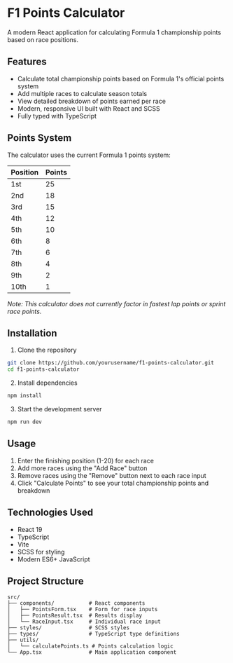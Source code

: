 # F1 Points Calculator

A modern React application for calculating Formula 1 championship points based on race positions.

## Features

- Calculate total championship points based on Formula 1's official points system
- Add multiple races to calculate season totals
- View detailed breakdown of points earned per race
- Modern, responsive UI built with React and SCSS
- Fully typed with TypeScript

## Points System

The calculator uses the current Formula 1 points system:

| Position | Points |
|----------|--------|
| 1st | 25 |
| 2nd | 18 |
| 3rd | 15 |
| 4th | 12 |
| 5th | 10 |
| 6th | 8 |
| 7th | 6 |
| 8th | 4 |
| 9th | 2 |
| 10th | 1 |

*Note: This calculator does not currently factor in fastest lap points or sprint race points.*
## Installation

1. Clone the repository
```bash
git clone https://github.com/yourusername/f1-points-calculator.git
cd f1-points-calculator
```

2. Install dependencies
```bash
npm install
```

3. Start the development server
```bash
npm run dev
```

## Usage

1. Enter the finishing position (1-20) for each race
2. Add more races using the "Add Race" button
3. Remove races using the "Remove" button next to each race input
4. Click "Calculate Points" to see your total championship points and breakdown

## Technologies Used

- React 19
- TypeScript
- Vite
- SCSS for styling
- Modern ES6+ JavaScript

## Project Structure

```
src/
├── components/           # React components
│   ├── PointsForm.tsx    # Form for race inputs
│   ├── PointsResult.tsx  # Results display
│   └── RaceInput.tsx     # Individual race input
├── styles/               # SCSS styles
├── types/                # TypeScript type definitions
├── utils/                
│   └── calculatePoints.ts # Points calculation logic
└── App.tsx               # Main application component
```